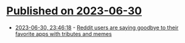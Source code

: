 # [Published on 2023-06-30](index.md)

* [2023-06-30, 23:46:18](https://lobste.rs/s/3ljgla/reddit_users_are_saying_goodbye_their) - [Reddit users are saying goodbye to their favorite apps with tributes and memes](https://www.theverge.com/2023/6/30/23780130/reddit-third-party-apps-saying-goodbye-apollo-rif-boost-sync-baconreader)
